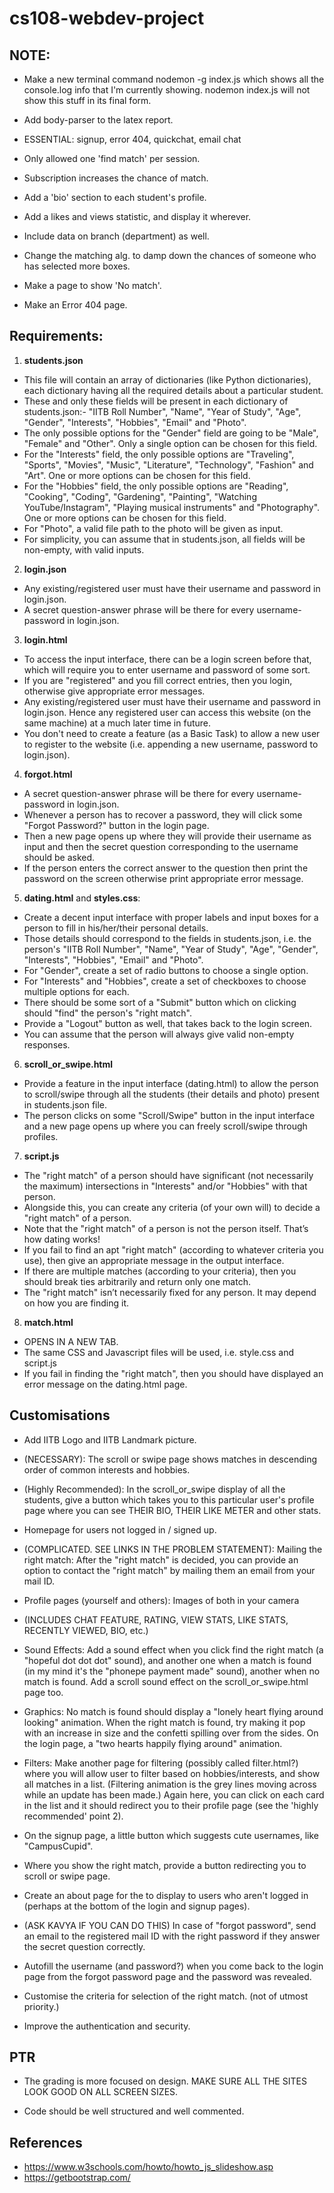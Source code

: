 # cs108-webdev-project

## NOTE:
- Make a new terminal command nodemon -g index.js which shows all the console.log info that I'm currently showing. nodemon index.js will not show this stuff in its final form.

- Add body-parser to the latex report.

- ESSENTIAL: signup, error 404, quickchat, email chat

- Only allowed one 'find match' per session.

- Subscription increases the chance of match.

- Add a 'bio' section to each student's profile.

- Add a likes and views statistic, and display it wherever.

- Include data on branch (department) as well.

- Change the matching alg. to damp down the chances of someone who has selected more boxes.

- Make a page to show 'No match'.

- Make an Error 404 page.


## Requirements: 

1) **students.json**

- This file will contain an array of dictionaries (like Python dictionaries), each dictionary having all the required details about a particular student.
- These and only these fields will be present in each dictionary of students.json:- "IITB Roll Number", "Name", "Year of Study", "Age", "Gender", "Interests", "Hobbies", "Email" and "Photo".
- The only possible options for the "Gender" field are going to be "Male", "Female" and "Other". Only a single option can be chosen for this field.
- For the "Interests" field, the only possible options are "Traveling", "Sports", "Movies", "Music", "Literature", "Technology", "Fashion" and "Art". One or more options can be chosen for this field.
- For the "Hobbies" field, the only possible options are "Reading", "Cooking", "Coding", "Gardening", "Painting", "Watching YouTube/Instagram", "Playing musical instruments" and "Photography". One or more options can be chosen for this field.
- For "Photo", a valid file path to the photo will be given as input.
- For simplicity, you can assume that in students.json, all fields will be non-empty, with valid inputs. 

2) **login.json**

- Any existing/registered user must have their username and password in login.json.
- A secret question-answer phrase will be there for every username-password in login.json.

3) **login.html**

- To access the input interface, there can be a login screen before that, which will require you to enter username and password of some sort. 
- If you are "registered" and you fill correct entries, then you login, otherwise give appropriate error messages. 
- Any existing/registered user must have their username and password in login.json. Hence any registered user can access this website (on the same machine) at a much later time in future.
- You don't need to create a feature (as a Basic Task) to allow a new user to register to the website (i.e. appending a new username, password to login.json).

4) **forgot.html**

- A secret question-answer phrase will be there for every username-password in login.json. 
- Whenever a person has to recover a password, they will click some "Forgot Password?" button in the login page. 
- Then a new page opens up where they will provide their username as input and then the secret question corresponding to the username should be asked. 
- If the person enters the correct answer to the question then print the password on the screen otherwise print appropriate error message. 

5) **dating.html** and **styles.css**:

- Create a decent input interface with proper labels and input boxes for a person to fill in his/her/their personal details. 
- Those details should correspond to the fields in students.json, i.e. the person's "IITB Roll Number", "Name", "Year of Study", "Age", "Gender",  "Interests", "Hobbies", "Email" and "Photo".
- For "Gender", create a set of radio buttons to choose a single option.
- For "Interests" and "Hobbies", create a set of checkboxes to choose multiple options for each.
- There should be some sort of a "Submit" button which on clicking should "find" the person's "right match".
- Provide a "Logout" button as well, that takes back to the login screen.
- You can assume that the person will always give valid non-empty responses.

6) **scroll_or_swipe.html**

- Provide a feature in the input interface (dating.html) to allow the person to scroll/swipe through all the students (their details and photo) present in students.json file. 
- The person clicks on some "Scroll/Swipe" button in the input interface and a new page opens up where you can freely scroll/swipe through profiles.

7) **script.js**

- The "right match" of a person should have significant (not necessarily the maximum) intersections in "Interests" and/or "Hobbies" with that person. 
- Alongside this, you can create any criteria (of your own will) to decide a "right match" of a person.
- Note that the "right match" of a person is not the person itself. That’s how dating works!
- If you fail to find an apt "right match" (according to whatever criteria you use), then give an appropriate message in the output interface.
- If there are multiple matches (according to your criteria), then you should break ties arbitrarily and return only one match.
- The "right match" isn’t necessarily fixed for any person. It may depend on how you are finding it.

8) **match.html**

- OPENS IN A NEW TAB.
- The same CSS and Javascript files will be used, i.e. style.css and script.js
- If you fail in finding the "right match", then you should have displayed an error message on the dating.html page.



## Customisations

- Add IITB Logo and IITB Landmark picture.

- (NECESSARY): The scroll or swipe page shows matches in descending order of common interests and hobbies.

- (Highly Recommended): In the scroll_or_swipe display of all the students, give a button which takes you to this particular user's profile page where you can see THEIR BIO, THEIR LIKE METER and other stats.

- Homepage for users not logged in / signed up.

- (COMPLICATED. SEE LINKS IN THE PROBLEM STATEMENT): Mailing the right match: After the "right match" is decided, you can provide an option to contact the "right match" by mailing them an email from your mail ID.

- Profile pages (yourself and others): Images of both in your camera
- (INCLUDES CHAT FEATURE, RATING, VIEW STATS, LIKE STATS, RECENTLY VIEWED, BIO, etc.)

- Sound Effects: Add a sound effect when you click find the right match (a "hopeful dot dot dot" sound), and another one when a match is found (in my mind it's the "phonepe payment made" sound), another when no match is found. Add a scroll sound effect on the scroll_or_swipe.html page too.

- Graphics: No match is found should display a "lonely heart flying around looking" animation. When the right match is found, try making it pop with an increase in size and the confetti spilling over from the sides. On the login page, a "two hearts happily flying around" animation.

- Filters: Make another page for filtering (possibly called filter.html?) where you will allow user to filter based on hobbies/interests, and show all matches in a list. (Filtering animation is the grey lines moving across while an update has been made.) Again here, you can click on each card in the list and it should redirect you to their profile page (see the 'highly recommended' point 2).

- On the signup page, a little button which suggests cute usernames, like "CampusCupid".

- Where you show the right match, provide a button redirecting you to scroll or swipe page.

- Create an about page for the to display to users who aren't logged in (perhaps at the bottom of the login and signup pages).

- (ASK KAVYA IF YOU CAN DO THIS) In case of "forgot password", send an email to the registered mail ID with the right password if they answer the secret question correctly.

- Autofill the username (and password?) when you come back to the login page from the forgot password page and the password was revealed.

- Customise the criteria for selection of the right match. (not of utmost priority.)

- Improve the authentication and security.

## PTR

- The grading is more focused on design. MAKE SURE ALL THE SITES LOOK GOOD ON ALL SCREEN SIZES.

- Code should be well structured and well commented.

## References 

- https://www.w3schools.com/howto/howto_js_slideshow.asp
- https://getbootstrap.com/
